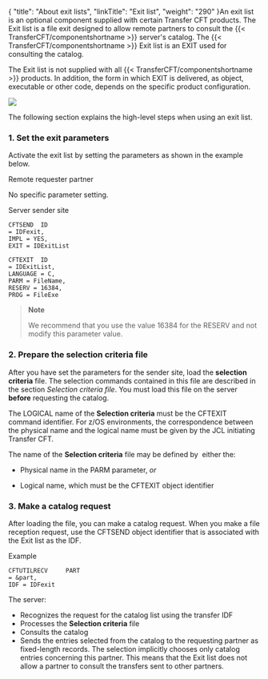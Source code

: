 {
    "title": "About exit  lists",
    "linkTitle": "Exit list",
    "weight": "290"
}An exit list is an optional component supplied with certain Transfer
CFT products. The Exit list is a file exit designed to allow remote partners to consult
the {{< TransferCFT/componentshortname  >}} server's catalog. The {{< TransferCFT/componentshortname  >}}
Exit list is an EXIT used for consulting the catalog.

The Exit list is not supplied with all {{< TransferCFT/componentshortname  >}} products. In addition,
the form in which EXIT is delivered, as object, executable or other code,
depends on the specific product configuration.

![]($1)

The following section explains the high-level steps when using an exit
list.

<span id="Set_the_exit_parameters"></span>

### 1. Set the exit parameters

Activate the exit list by setting the parameters as shown in the example below.

Remote
requester partner

No specific parameter setting.

Server sender site

```
CFTSEND  ID
= IDFexit,
IMPL = YES,
EXIT = IDExitList
```
```
CFTEXIT  ID
= IDExitList,
LANGUAGE = C,
PARM = FileName,
RESERV = 16384,
PROG = FileExe
```

> **Note**
>
> We recommend that you use the value 16384 for the RESERV
> and not modify this parameter value.

<span id="Prepare_the_selection_criteria_file"></span>

### 2. Prepare the selection criteria file

After you have set the parameters for the sender site,
load the **selection criteria** file.
The selection commands contained in this file are described in the section *Selection
criteria file*. You must load this file on the server **before**
requesting the catalog.

The LOGICAL name of the <span style="font-weight: bold;">Selection
criteria</span> must be the CFTEXIT command identifier. For z/OS environments, the correspondence between the physical name and the
logical name must be given by the JCL initiating <span class="mc-variable axway_variables.Component_Short_Name variable">Transfer CFT</span>.

The name of the <span style="font-weight: bold;">Selection criteria</span>
file may be defined by  either the:

- Physical name in
    the PARM parameter, *or*

<!-- -->

- Logical name, which
    must be the CFTEXIT object identifier

<span id="Request_catalog"></span>

### 3. Make a catalog request

After loading the file, you can make a catalog
request. When you make a file reception request, use the CFTSEND object
identifier that is associated with the Exit list as the IDF.

Example

```
CFTUTILRECV     PART
= &part,
IDF = IDFexit
```

The server:

- Recognizes the
    request for the catalog list using the transfer IDF
- Processes the <span style="font-weight: bold;">Selection criteria</span> file
- Consults the catalog
- Sends the entries
    selected from the catalog to the requesting partner as fixed-length records.
    The selection implicitly chooses only catalog entries concerning this
    partner. This means that
    the Exit list does not allow a partner to consult the transfers sent to
    other partners.
